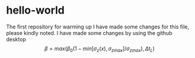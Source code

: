 # hello-world
The first repository for warming up
I have made some changes for this file, please kindly noted.
I have made some changes by using the github desktop
$$
\beta =max(\beta_{0}(1-min[\sigma_{z}(x),\sigma_{z max}]/\sigma_{z max}), \Delta t_{L})
$$
